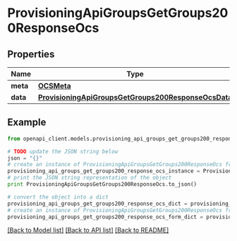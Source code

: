 # ProvisioningApiGroupsGetGroups200ResponseOcs


## Properties
Name | Type | Description | Notes
------------ | ------------- | ------------- | -------------
**meta** | [**OCSMeta**](OCSMeta.md) |  | 
**data** | [**ProvisioningApiGroupsGetGroups200ResponseOcsData**](ProvisioningApiGroupsGetGroups200ResponseOcsData.md) |  | 

## Example

```python
from openapi_client.models.provisioning_api_groups_get_groups200_response_ocs import ProvisioningApiGroupsGetGroups200ResponseOcs

# TODO update the JSON string below
json = "{}"
# create an instance of ProvisioningApiGroupsGetGroups200ResponseOcs from a JSON string
provisioning_api_groups_get_groups200_response_ocs_instance = ProvisioningApiGroupsGetGroups200ResponseOcs.from_json(json)
# print the JSON string representation of the object
print ProvisioningApiGroupsGetGroups200ResponseOcs.to_json()

# convert the object into a dict
provisioning_api_groups_get_groups200_response_ocs_dict = provisioning_api_groups_get_groups200_response_ocs_instance.to_dict()
# create an instance of ProvisioningApiGroupsGetGroups200ResponseOcs from a dict
provisioning_api_groups_get_groups200_response_ocs_form_dict = provisioning_api_groups_get_groups200_response_ocs.from_dict(provisioning_api_groups_get_groups200_response_ocs_dict)
```
[[Back to Model list]](../README.md#documentation-for-models) [[Back to API list]](../README.md#documentation-for-api-endpoints) [[Back to README]](../README.md)


